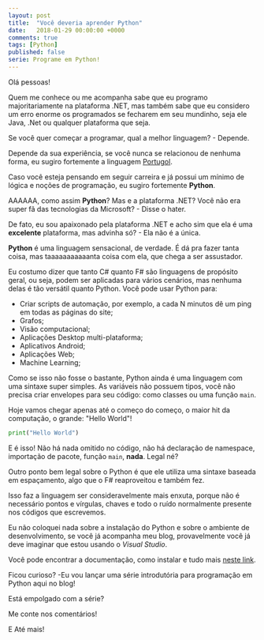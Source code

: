 ```yaml
---
layout: post
title:  "Você deveria aprender Python"
date:   2018-01-29 00:00:00 +0000
comments: true
tags: [Python]
published: false
serie: Programe em Python!
---
```


Olá pessoas!

Quem me conhece ou me acompanha sabe que eu programo majoritariamente na plataforma .NET, mas também sabe que eu considero um erro enorme os programados se fecharem em seu mundinho, seja ele Java, .Net ou qualquer plataforma que seja.

Se você quer começar a programar, qual a melhor linguagem? - Depende.

Depende da sua experiência, se você nunca se relacionou de nenhuma forma, eu sugiro fortemente a linguagem [Portugol](http://lite.acad.univali.br/portugol/).

Caso você esteja pensando em seguir carreira e já possui um mínimo de lógica e noções de programação, eu sugiro fortemente **Python**.
<!--more-->

AAAAAA, como assim **Python**? Mas e a plataforma .NET? Você não era super fã das tecnologias da Microsoft? - Disse o hater.

De fato, eu sou apaixonado pela plataforma .NET e acho sim que ela é uma **excelente** plataforma, mas advinha só? - Ela não é a única. 

**Python** é uma linguagem sensacional, de verdade. É dá pra fazer tanta coisa, mas taaaaaaaaaaanta coisa com ela, que chega a ser assustador.

Eu costumo dizer que tanto C# quanto F# são linguagens de propósito geral, ou seja, podem ser aplicadas para vários cenários, mas nenhuma delas é tão versátil quanto Python. Você pode usar Python para:

* Criar scripts de automação, por exemplo, a cada N minutos dê um ping em todas as páginas do site;
* Grafos;
* Visão computacional;
* Aplicações Desktop multi-plataforma;
* Aplicativos Android;
* Aplicações Web;
* Machine Learning;

Como se isso não fosse o bastante, Python ainda é uma linguagem com uma sintaxe super simples. As variáveis não possuem tipos, você não precisa criar envelopes para seu código: como classes ou uma função `main`.

Hoje vamos chegar apenas até o começo do começo, o maior hit da computação, o grande: "Hello World"!

```python
print("Hello World")
```

E é isso! Não há nada omitido no código, não há declaração de namespace, importação de pacote, função `main`, **nada**. Legal né?

Outro ponto bem legal sobre o Python é que ele utiliza uma sintaxe baseada em espaçamento, algo que o F# reaproveitou e também fez.

Isso faz a linguagem ser consideravelmente mais enxuta, porque não é necessário pontos e vírgulas, chaves e todo o ruído normalmente presente nos códigos que escrevemos.

Eu não coloquei nada sobre a instalação do Python e sobre o ambiente de desenvolvimento, se você já acompanha meu blog, provavelmente você já deve imaginar que estou usando o *Visual Studio*.

Você pode encontrar a documentação, como instalar e tudo mais [neste link](https://www.visualstudio.com/vs/python/).

Ficou curioso? -Eu vou lançar uma série introdutória para programação em Python aqui no blog!

Está empolgado com a série?

Me conte nos comentários!

E Até mais!
